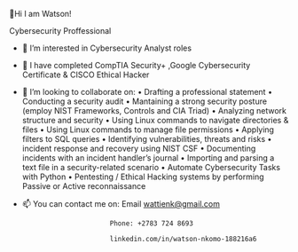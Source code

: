  👋Hi I am Watson!
 
 Cybersecurity Proffessional
- 👀 I’m interested in Cybersecurity Analyst roles
- 🌱 I have completed CompTIA Security+ ,Google Cybersecurity Certificate & CISCO Ethical Hacker
 
- 💞️ I’m looking to collaborate on:
 •	Drafting a professional statement
•	Conducting a security audit
• Mantaining a strong security posture
 (employ NIST Frameworks, Controls and CIA Triad)
 •	Analyzing network structure and security
•	Using Linux commands to navigate directories & files
• Using Linux commands to manage file permissions
•	Applying filters to SQL queries
•	Identifying vulnerabilities, threats and risks
• incident response and recovery using NIST CSF 
•	Documenting incidents with an incident handler’s journal 
•	Importing and parsing a text file in a security-related scenario
•	Automate Cybersecurity Tasks with Python
• Pentesting / Ethical Hacking systems by performing Passive or Active reconnaissance

- 📫 You can contact me on: Email wattienk@gmail.com
 
                            Phone: +2783 724 8693
  
                            linkedin.com/in/watson-nkomo-188216a6
  

<!---
Watty-1/Watty-1 is a ✨ special ✨ repository because its `README.md` (this file) appears on your GitHub profile.
You can click the Preview link to take a look at your changes.
--->
